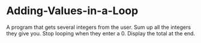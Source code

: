 # Adding-Values-in-a-Loop
A program that gets several integers from the user. Sum up all the integers they give you. Stop looping when they enter a 0. Display the total at the end.
